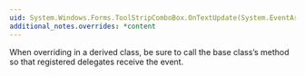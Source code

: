 ```yaml
---
uid: System.Windows.Forms.ToolStripComboBox.OnTextUpdate(System.EventArgs)
additional_notes.overrides: *content
---
```


<p>When overriding <xref href="System.Windows.Forms.ToolStripComboBox.OnTextUpdate(System.EventArgs)"></xref> in a derived class, be sure to call the base class’s <xref href="System.Windows.Forms.ToolStripComboBox.OnTextUpdate(System.EventArgs)"></xref> method so that registered delegates receive the event.</p>



